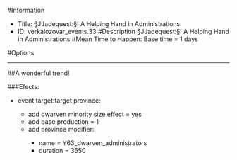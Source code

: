 #Information
 - Title: §JJadequest:§! A Helping Hand in Administrations
 - ID: verkalozovar_events.33
#Description
§JJadequest:§! A Helping Hand in Administrations
#Mean Time to Happen:
Base time = 1 days

#Options

___
##A wonderful trend!

###Efects:<ul><li>event target:target province:</li><ul><li>add dwarven minority size effect = yes</li><li>add base production = 1</li><li>add province modifier:</li><ul><li>name = Y63_dwarven_administrators</li><li>duration = 3650</li></ul></ul></ul>
